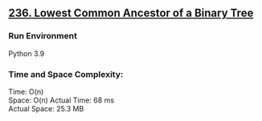 ## [236. Lowest Common Ancestor of a Binary Tree](https://leetcode.com/problems/lowest-common-ancestor-of-a-binary-tree/)

### Run Environment
Python 3.9

### Time and Space Complexity:
Time: O(n)  
Space: O(n) 
Actual Time: 68 ms  
Actual Space: 25.3 MB
